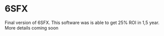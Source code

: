 # 6SFX
Final version of 6SFX. This software was is able to get 25% ROI in 1,5 year.
More details coming soon
